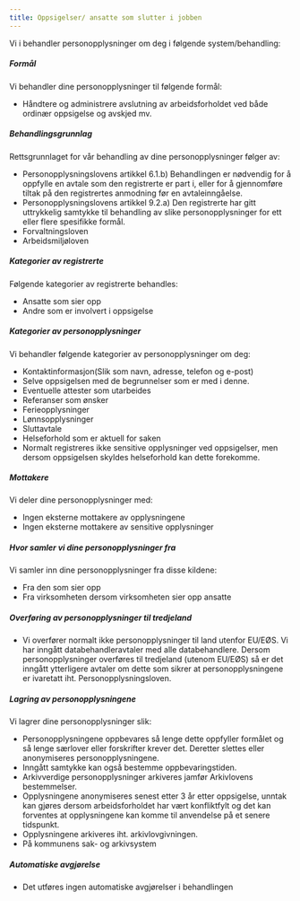 ```yaml
---
title: Oppsigelser/ ansatte som slutter i jobben
---
```



  

Vi i behandler personopplysninger om deg i følgende system/behandling:

  

##### Formål

Vi behandler dine personopplysninger til følgende formål:

*   Håndtere og administrere avslutning av arbeidsforholdet ved både ordinær oppsigelse og avskjed mv.

##### Behandlingsgrunnlag

Rettsgrunnlaget for vår behandling av dine personopplysninger følger av:

*   Personopplysningslovens artikkel 6.1.b) Behandlingen er nødvendig for å oppfylle en avtale som den registrerte er part i, eller for å gjennomføre tiltak på den registrertes anmodning før en avtaleinngåelse.
*   Personopplysningslovens artikkel 9.2.a) Den registrerte har gitt uttrykkelig samtykke til behandling av slike personopplysninger for ett eller flere spesifikke formål.
*   Forvaltningsloven
*   Arbeidsmiljøloven

##### Kategorier av registrerte

Følgende kategorier av registrerte behandles:

*   Ansatte som sier opp
*   Andre som er involvert i oppsigelse

##### Kategorier av personopplysninger

Vi behandler følgende kategorier av personopplysninger om deg:

*   Kontaktinformasjon(Slik som navn, adresse, telefon og e-post)
*   Selve oppsigelsen med de begrunnelser som er med i denne.
*   Eventuelle attester som utarbeides
*   Referanser som ønsker
*   Ferieopplysninger
*   Lønnsopplysninger
*   Sluttavtale
*   Helseforhold som er aktuell for saken
*   Normalt registreres ikke sensitive opplysninger ved oppsigelser, men dersom oppsigelsen skyldes helseforhold kan dette forekomme.

##### Mottakere

Vi deler dine personopplysninger med:

*   Ingen eksterne mottakere av opplysningene
*   Ingen eksterne mottakere av sensitive opplysninger

##### Hvor samler vi dine personopplysninger fra

Vi samler inn dine personopplysninger fra disse kildene:

*   Fra den som sier opp
*   Fra virksomheten dersom virksomheten sier opp ansatte

##### Overføring av personopplysninger til tredjeland

*   Vi overfører normalt ikke personopplysninger til land utenfor EU/EØS. Vi har inngått databehandleravtaler med alle databehandlere. Dersom personopplysninger overføres til tredjeland (utenom EU/EØS) så er det inngått ytterligere avtaler om dette som sikrer at personopplysningene er ivaretatt iht. Personopplysningsloven.

##### Lagring av personopplysningene

Vi lagrer dine personopplysninger slik:

*   Personopplysningene oppbevares så lenge dette oppfyller formålet og så lenge særlover eller forskrifter krever det. Deretter slettes eller anonymiseres personopplysningene.
*   Inngått samtykke kan også bestemme oppbevaringstiden.
*   Arkivverdige personopplysninger arkiveres jamfør Arkivlovens bestemmelser.
*   Opplysningene anonymiseres senest etter 3 år etter oppsigelse, unntak kan gjøres dersom arbeidsforholdet har vært konfliktfylt og det kan forventes at opplysningene kan komme til anvendelse på et senere tidspunkt.
*   Opplysningene arkiveres iht. arkivlovgivningen.
*   På kommunens sak- og arkivsystem

##### Automatiske avgjørelse

*   Det utføres ingen automatiske avgjørelser i behandlingen